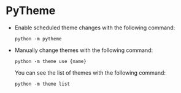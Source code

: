 # PyTheme

- Enable scheduled theme changes with the following command:
  ```
  python -m pytheme
  ```
- Manually change themes with the following command:
  ```
  python -m theme use {name}
  ```
  You can see the list of themes with the following command:
  ```
  python -m theme list
  ```
